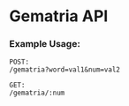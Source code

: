 # Gematria API

### Example Usage:
```
POST:
/gematria?word=val1&num=val2

GET:
/gematria/:num
```


